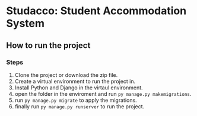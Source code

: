 # Studacco: Student Accommodation System

## How to run the project

### Steps

1. Clone the project or download the zip file.
2. Create a virtual environment to run the project in.
3. Install Python and Django in the virtaul environment.
4. open the folder in the enviroment and run ```py manage.py makemigrations```.
5. run ```py manage.py migrate``` to apply the migrations.
6. finally run ```py manage.py runserver``` to run the project.
